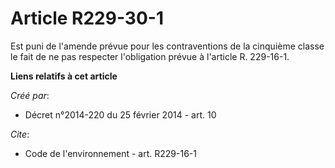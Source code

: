 # Article R229-30-1

Est puni de l'amende prévue pour les contraventions de la cinquième classe le fait de ne pas respecter l'obligation prévue à
l'article R. 229-16-1.

**Liens relatifs à cet article**

_Créé par_:

  - Décret n°2014-220 du 25 février 2014 - art. 10

_Cite_:

  - Code de l'environnement - art. R229-16-1
